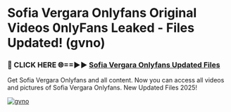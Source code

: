 # Sofia Vergara Onlyfans Original Videos 0nlyFans Leaked - Files Updated! (gvno)

<h3>🔴 CLICK HERE 🌐==►► <a href="https://tinyurl.com/2jnfzry5" rel="nofollow">Sofia Vergara Onlyfans Updated Files</a></h3>

Get Sofia Vergara Onlyfans and all content. Now you can access all videos and pictures of Sofia Vergara Onlyfans. New Updated Files 2025!

[![gvno](https://i.imgur.com/GyGTBgg.gif)](https://tinyurl.com/2jnfzry5)

